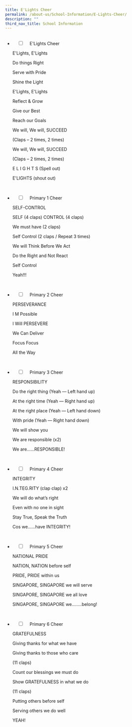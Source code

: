 ```yaml
---
title: E'Lights Cheer
permalink: /about-us/School-Information/E-Lights-Cheer/
description: ""
third_nav_title: School Information
---
```

<ul class="jekyllcodex_accordion">  
  <li>  
    <input type="checkbox" id="accordion1">  
    <label for="accordion1">E'Lights Cheer </label>  
    <div>  
<p>E'Lights, E'Lights</p>
<p>Do things Right</p>
<p>Serve with Pride</p>
<p>Shine the Light</p>
<p>E'Lights, E'Lights</p>
<p>Reflect & Grow</p>
<p>Give our Best</p>
<p>Reach our Goals</p>
<p>We will, We will, SUCCEED</p>
<p>(Claps – 2 times, 2 times)</p>
<p>We will, We will, SUCCEED</p>
<p>(Claps – 2 times, 2 times)</p>
<p>E L I G H T S (Spell out)</p>
<p>E'LIGHTS (shout out)</p>  
 
    </div>  
</li>
	
<li>  
    <input type="checkbox" id="accordion2">  
    <label for="accordion2">Primary 1 Cheer</label>  
    <div>  
			<p>SELF-CONTROL</p>
			<p>SELF (4 claps) CONTROL (4 claps)</p>
			<p>We must have (2 claps)</p>
			<p>Self Control (2 claps / Repeat 3 times)</p>
			<p>We will Think Before We Act</p>
			<p>Do the Right and Not React</p>
			<p>Self Control</p>
			<p>Yeah!!!</p>
			
    </div>  
</li>
	
<li>  
    <input type="checkbox" id="accordion3">  
    <label for="accordion3">Primary 2 Cheer</label>  
    <div>  
			<p>PERSEVERANCE</p>
			<p>I M Possible</p>
			<p>I Will PERSEVERE</p>
			<p>We Can Deliver</p>
			<p>Focus Focus</p>
			<p>All the Way</p>
			
    </div>  
</li>
	
<li>  
    <input type="checkbox" id="accordion4">  
    <label for="accordion4">Primary 3 Cheer</label>  
    <div>  
			<p>RESPONSIBILITY</p>
			<p>Do the right thing (Yeah — Left hand up)</p>
			<p>At the right time (Yeah — Right hand up)</p>
			<p>At the right place (Yeah — Left hand down)</p>
			<p>With pride (Yeah — Right hand down)</p>
			<p>We will show you</p>
			<p>We are responsible (x2)</p>
			<p>We are......RESPONSIBLE!</p>
			
    </div>  
</li>
	
<li>  
    <input type="checkbox" id="accordion5">  
    <label for="accordion5">Primary 4 Cheer</label>  
    <div>  
			<p>INTEGRITY</p>  
			<p>I.N.TEG.RITY (clap clap) x2</p>
			<p>We will do what’s right</p>
			<p>Even with no one in sight</p>
			<p>Stay True, Speak the Truth</p>
			<p>Cos we……have INTEGRITY!</p>
			
    </div>  
</li>
	
<li>  
    <input type="checkbox" id="accordion6">  
    <label for="accordion6">Primary 5 Cheer</label>  
    <div>  
			<p>NATIONAL PRIDE</p>  
			<p>NATION, NATION before self</p>
			<p>PRIDE, PRIDE within us</p>
			<p>SINGAPORE, SINGAPORE we will serve</p>
			<p>SINGAPORE, SINGAPORE we all love</p>
			<p>SINGAPORE, SINGAPORE we........belong!</p>
			
    </div>  
</li>
	
<li>  
    <input type="checkbox" id="accordion7">  
    <label for="accordion7">Primary 6 Cheer</label>  
    <div>
			<p>GRATEFULNESS</p>
			<p>Giving thanks for what we have</p>
			<p>Giving thanks to those who care</p>
			<p>(11 claps)</p>
			<p>Count our blessings we must do</p>
			<p>Show GRATEFULNESS in what we do</p>
			<p>(11 claps)</p>
			<p>Putting others before self</p>
			<p>Serving others we do well</p>
			<p>YEAH!</p>
			
    </div>  
</li>
